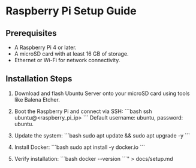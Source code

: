 # Raspberry Pi Setup Guide

## Prerequisites
- A Raspberry Pi 4 or later.
- A microSD card with at least 16 GB of storage.
- Ethernet or Wi-Fi for network connectivity.

## Installation Steps
1. Download and flash Ubuntu Server onto your microSD card using tools like Balena Etcher.
2. Boot the Raspberry Pi and connect via SSH:
   \`\`\`bash
   ssh ubuntu@<raspberry_pi_ip>
   \`\`\`
   Default username: ubuntu, password: ubuntu.

3. Update the system:
   \`\`\`bash
   sudo apt update && sudo apt upgrade -y
   \`\`\`

4. Install Docker:
   \`\`\`bash
   sudo apt install -y docker.io
   \`\`\`

5. Verify installation:
   \`\`\`bash
   docker --version
   \`\`\`" > docs/setup.md

